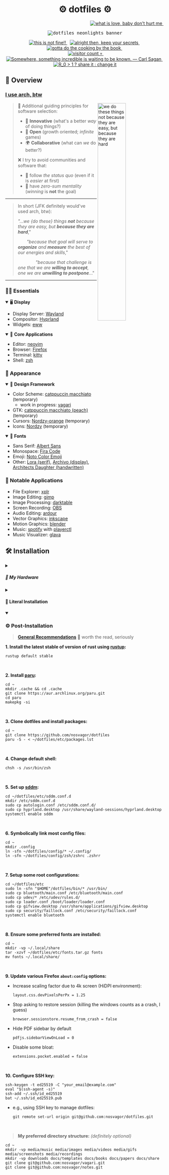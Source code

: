 <!-- ========================================================================== -->
<!-- ⚙️ heading {{{ -->
<h1 align="center">⚙️ dotfiles ⚙️</h1>

<p align="right">
    <a href="https://github.com/nosvagor/dotfiles/stargazers">
        <img
            src="https://img.shields.io/github/stars/nosvagor/dotfiles?color=ecc45d&logo=apachespark&labelColor=24283b&logoColor=ecc45d&style=for-the-badge"
            title="what is love, baby don't hurt me"
        >
    </a>
    &nbsp;
    <!-- <a href="https://cullyn.eth/"> -->
    <!--     <img -->
    <!--         src="https://img.shields.io/github/sponsors/nosvagor?color=dc60bf&logo=githubsponsors&labelColor=24283b&logoColor=dc60bf&style=for-the-badge" -->
    <!--         title="github sponsors not set up, pref ETH to cullyn.eth for now" -->
    <!--     > -->
    <!-- </a> -->
</p>

<p align="center">
    <kbd>
        <img
            alt="dotfiles neonlights banner"
            src="https://github.com/nosvagor/dotfiles/blob/main/share/dotfiles-banner.gif?raw=true"/>
    </kbd>
</p>

<p align="center">
  <a href="https://github.com/nosvagor/dotfiles/issues">
      <img
          src="https://img.shields.io/github/issues/nosvagor/dotfiles?color=ed5f6f&logo=fireship&labelColor=24283b&logoColor=ed5f6f&style=for-the-badge"
          title="this is not fine!!"
      >
  </a>
  &nbsp;
  <a href="https://github.com/nosvagor/dotfiles/discussions">
      <img
          title="alright then, keep your secrets"
          src="https://img.shields.io/github/discussions/nosvagor/dotfiles?color=ec9055&logo=github&labelColor=24283b&logoColor=ec9055&style=for-the-badge"
      >
  </a>
  &nbsp;
  <a href="https://github.com/nosvagor/dotfiles/contributors">
      <img
          src="https://img.shields.io/github/contributors/nosvagor/dotfiles?color=86b96f&logo=gitea&labelColor=24283b&logoColor=86b96f&style=for-the-badge"
          title="gotta do the cooking by the book"
      >
  </a>
  &nbsp;
  <br>
  &nbsp;
  <a href="https://www.reddit.com/r/unixporn/">
      <img
          src="https://vbr.wocr.tk/badge?color=59b5e5&logoColor=59b5e5&page_id=nosvagor/dotfiles&logo=linux&style=for-the-badge&lcolor=24283b"
          alt="visitor count 💀"
          title="hello there (I use arch, neovim, and rust, btw)"
      >
  </a>
  &nbsp;
  <a href="https://github.com/nosvagor/dotfiles/network/members">
      <img
          src="https://img.shields.io/github/forks/nosvagor/dotfiles?color=6c88f4&logo=git&labelColor=24283b&logoColor=6c88f4&style=for-the-badge"
          title="Somewhere, something incredible is waiting to be known. &mdash; Carl Sagan"
      >
  </a>
  &nbsp;
  <a href="https://youtu.be/gxAaO2rsdIs">
      <img
          src="https://img.shields.io/github/license/nosvagor/dotfiles?color=9d71f0&logo=gnu&labelColor=24283b&logoColor=9d71f0&style=for-the-badge"
          title="R_0 > 1 ? share it : change it"
      >
  </a>
</p>
<!-- }}} -->
<!-- ========================================================================== -->

<!-- 👾 Overview {{{ -->
## 👾 Overview

### **[I use arch, btw](https://wiki.archlinux.org/title/Arch_Linux)**

<img
    src="https://github.com/nosvagor/dotfiles/blob/main/share/social-preview.jpg?raw=true"
    title="we do these things not because they are easy, but because they are hard"
    width=42%
    align=right
/>

> 🌟 Additional guiding principles for software selection:
>
> - 🧪 **Innovative** (what's a better _way_ of doing things?)
> - 📖 **Open** (growth oriented; _infinite_ games)
> - 🌍 **Collaborative** (what can _we_ do better?)
>
> ❌ I try to avoid communities and software that:
>
> - 🚩 follow _the status quo_ (even if it is _easier_ at first)
> - 🥧 have _zero-sum mentality_ (_winning_ is **not** the goal)

---

> In short (JFK definitely would've used arch, btw):
>
> _"...we {do these} things **not** because they are easy, but **because they are hard**_,"<br>
>
> &emsp;&emsp;_"because that goal will serve to **organize** and **measure** the best of our energies and skills_,"<br>
>
> &emsp;&emsp;&emsp;&emsp;_"because that challenge is one that we are **willing to accept**, one we are **unwilling to postpone**_..."

---

### 👨‍💻 Essentials

<details open>
<summary>🖥️ <b>Display</b></summary>

- Display Server: [Wayland](https://wiki.archlinux.org/title/Wayland)
- Compositor: [Hyprland](https://hyprland.org/)
- Widgets: [eww](https://github.com/elkowar/eww)

</details>

<details open>
<summary>🎯 <b>Core Applications</b></summary>

- Editor: [neovim](https://neovim.io/)
- Browser: [Firefox](https://www.mozilla.org/en-US/firefox/developer/)
- Terminal: [kitty](https://sw.kovidgoyal.net/kitty/)
- Shell: [zsh](https://wiki.archlinux.org/title/zsh)

</details>

### 🎥 Appearance

<details open>
<summary>🎨 <b>Design Framework</b></summary>

- Color Scheme: [catppuccin macchiato](https://github.com/catppuccin/catppuccin) (temporary)
    - work in progress: [vagari](https://github.com/nosvagor/vagari#palette)
- GTK: [catppuccin macchiato (peach)](https://github.com/catppuccin/gtk) (temporary)
- Cursors: [Nordzy-orange](https://github.com/alvatip/Nordzy-cursors) (temporary)
- Icons: [Nordzy](https://github.com/alvatip/Nordzy-icon) (temporary)

</details>

<details open>
<summary>💬 <b>Fonts</b></summary>

- Sans Serif: [Albert Sans](https://fonts.google.com/specimen/Albert+Sans?query=Albert+Sans)
- Monospace: [Fira Code](https://github.com/tonsky/FiraCode)
- Emoji: [Noto Color Emoji](https://fonts.google.com/noto/specimen/Noto+Color+Emoji)
- Other: [Lora (serif)](https://fonts.google.com/specimen/Lora),
  [Archivo (display)](https://fonts.google.com/specimen/Archivo),
  [Architects Daughter (handwritten)](https://fonts.google.com/specimen/Architects+Daughter)

</details>

### 🍎 Notable Applications

- File Explorer: [xplr](https://github.com/sayanarijit/xplr)
- Image Editing: [gimp](https://www.gimp.org/)
- Image Processing: [darktable](https://www.darktable.org/)
- Screen Recording: [OBS](https://obsproject.com/)
- Audio Editing: [ardour](https://ardour.org/)
- Vector Graphics: [inkscape](https://inkscape.org/)
- Motion Graphics: [blender](https://www.blender.org/)
- Music: [spotify](www.spotify.com) with [playerctl](https://github.com/altdesktop/playerctl)
- Music Visualizer: [glava](https://github.com/jarcode-foss/glava)

</details>

<!-- }}} -->

<!-- 🛠️ Installation {{{ -->
## 🛠️ Installation

<details closed>
<summary><h5> 🧰 My Hardware</h5></summary>

- Mouse: [MX Master 3S](https://www.logitech.com/en-us/products/mice/mx-master-3s.910-006556.html)
- CPU: [AMD Ryzen 7 3700X (16) @ 3.600GHz](https://www.amd.com/en/products/cpu/amd-ryzen-7-3700x)
    - GPU: AMD ATI Radeon RX 5600 OEM/5600 XT / 5700/5700 XT
- Monitor: [SAMSUNG UR59 Series 32-Inch 4K UHD (3840x2160)](https://a.co/d/bZtUse0)
- Keyboard: [Corne (Helidox) 42 key](https://keebmaker.com/products/corne-low-profile), Kailh gChoc Light Blue (20g),

</details>

<details closed>
<summary><h4> 🔩 Literal Installation</h4></summary>

**1. Get the installation image:**

- **[archlinux-version-x86_64.iso](https://archlinux.org/download/)** (https://archlinux.org/download/)

**2. Prepare an installation medium:**

- Find USB device partition (**sda** or **sdb**, probably):

      lsblk -f

- Write to USB using **[dd](https://wiki.archlinux.org/title/Dd)** (sd"x", do not use partition number):

      dd bs=4M if=path/to/archlinux-version-x86_64.iso of=/dev/sdx conv=fsync oflag=direct status=progress

<br>

**3. Use guided arch installation**

- Boot to USB and run command (does a great job for me and is easy to follow):

      archinstall

- Best to install a few essential packages during this step:

      base base-devel linux-headers git rustup

</details>

<details open>
<summary><h3> ⚙️  Post-Installation </h3></summary>

> **[General Recommendations](https://wiki.archlinux.org/title/General_recommendations)**   worth the read, seriously

**1. Install the latest stable of version of rust using [rustup](https://github.com/rust-lang/rustup):**

    rustup default stable

<br>

**2. Install [paru](https://github.com/Morganamilo/paru):**
```shell
cd ~
mkdir .cache && cd .cache
git clone https://aur.archlinux.org/paru.git
cd paru
makepkg -si
```

<br>

**3. Clone dotfiles and install packages:**
```shell
cd ~
git clone https://github.com/nosvagor/dotfiles
paru -S - < ~/dotfiles/etc/packages.lst
```

<br>

**4. Change default shell:**
```shell
chsh -s /usr/bin/zsh
```

<br>

**5. Set up [sddm](https://wiki.archlinux.org/title/SDDM):**
```shell
cd ~/dotfiles/etc/sddm.conf.d
mkdir /etc/sddm.conf.d
sudo cp autologin.conf /etc/sddm.conf.d/
sudo cp hyprland.desktop /usr/share/wayland-sessions/hyprland.desktop
systemctl enable sddm
```

<br>

**6. Symbolically link most config files:**
```shell
cd ~
mkdir .config
ln -sfn ~/dotfiles/config/* ~/.config/
ln -sfn ~/dotfiles/config/zsh/zshrc .zshrr
```

<br>

**7. Setup some root configurations:**
```shell
cd ~/dotfiles/etc
sudo ln -sfn "$HOME"/dotfiles/bin/* /usr/bin/
sudo cp bluetooth/main.conf /etc/bluetooth/main.conf
sudo cp udev/* /etc/udev/rules.d/
sudo cp loader.conf /boot/loader/loader.conf
sudo cp gifview.desktop /usr/share/applications/gifview.desktop
sudo cp security/faillock.conf /etc/security/faillock.conf
systemctl enable bluetooth
```

<br>

**8. Ensure some preferred fonts are installed:**
```shell
cd ~
mkdir -vp ~/.local/share
tar -xzvf ~/dotfiles/etc/fonts.tar.gz fonts
mv fonts ~/.local/share/
```

<br>

**9. Update various Firefox `about:config` options:**

- Increase scaling factor due to 4k screen (HiDPI environment):

      layout.css.devPixelsPerPx = 1.25

- Stop asking to restore session (killing the windows counts as a crash, I guess)

      browser.sessionstore.resume_from_crash = false

- Hide PDF sidebar by default

      pdfjs.sidebarViewOnLoad = 0

- Disable some bloat:

      extensions.pocket.enabled = false

<br>

**10. Configure SSH key:**
```shell
ssh-keygen -t ed25519 -C "your_email@example.com"
eval "$(ssh-agent -s)"
ssh-add ~/.ssh/id_ed25519
bat ~/.ssh/id_ed25519.pub
```

- e.g., using SSH key to manage dotfiles:

      git remote set-url origin git@github.com:nosvagor/dotfiles.git

<br>

> **My preferred directory structure:** _(definitely optional)_
```shell
cd ~
mkdir -vp media/music media/images media/videos media/gifs media/screenshots media/recordings
mkdir -vp downloads docs/templates docs/books docs/papers docs/share
git clone git@github.com:nosvagor/vagari.git
git clone git@github.com:nosvagor/notes.git
```
<!-- }}} -->
